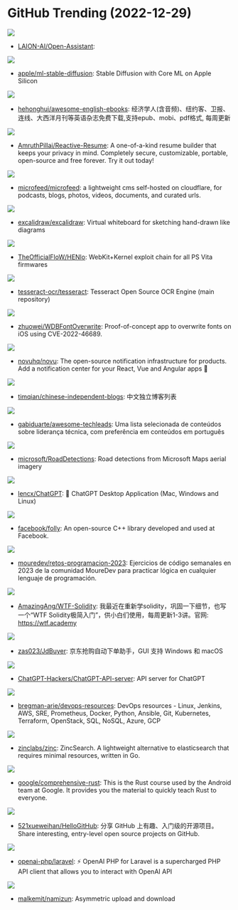 # GitHub Trending (2022-12-29)

![](https://img.shields.io/badge/Python-New%20306-green?style=flat-square&logo=appveyor)
- [LAION-AI/Open-Assistant](https://github.com/LAION-AI/Open-Assistant): 

![](https://img.shields.io/badge/Python-New%2051-green?style=flat-square&logo=appveyor)
- [apple/ml-stable-diffusion](https://github.com/apple/ml-stable-diffusion): Stable Diffusion with Core ML on Apple Silicon

![](https://img.shields.io/badge/CSS-New%20311-green?style=flat-square&logo=appveyor)
- [hehonghui/awesome-english-ebooks](https://github.com/hehonghui/awesome-english-ebooks): 经济学人(含音频)、纽约客、卫报、连线、大西洋月刊等英语杂志免费下载,支持epub、mobi、pdf格式, 每周更新

![](https://img.shields.io/badge/TypeScript-New%20422-green?style=flat-square&logo=appveyor)
- [AmruthPillai/Reactive-Resume](https://github.com/AmruthPillai/Reactive-Resume): A one-of-a-kind resume builder that keeps your privacy in mind. Completely secure, customizable, portable, open-source and free forever. Try it out today!

![](https://img.shields.io/badge/JavaScript-New%20390-green?style=flat-square&logo=appveyor)
- [microfeed/microfeed](https://github.com/microfeed/microfeed): a lightweight cms self-hosted on cloudflare, for podcasts, blogs, photos, videos, documents, and curated urls.

![](https://img.shields.io/badge/TypeScript-New%20143-green?style=flat-square&logo=appveyor)
- [excalidraw/excalidraw](https://github.com/excalidraw/excalidraw): Virtual whiteboard for sketching hand-drawn like diagrams

![](https://img.shields.io/badge/JavaScript-New%2025-green?style=flat-square&logo=appveyor)
- [TheOfficialFloW/HENlo](https://github.com/TheOfficialFloW/HENlo): WebKit+Kernel exploit chain for all PS Vita firmwares

![](https://img.shields.io/badge/C%2B%2B-New%2038-green?style=flat-square&logo=appveyor)
- [tesseract-ocr/tesseract](https://github.com/tesseract-ocr/tesseract): Tesseract Open Source OCR Engine (main repository)

![](https://img.shields.io/badge/Swift-New%20100-green?style=flat-square&logo=appveyor)
- [zhuowei/WDBFontOverwrite](https://github.com/zhuowei/WDBFontOverwrite): Proof-of-concept app to overwrite fonts on iOS using CVE-2022-46689.

![](https://img.shields.io/badge/TypeScript-New%20655-green?style=flat-square&logo=appveyor)
- [novuhq/novu](https://github.com/novuhq/novu): The open-source notification infrastructure for products. Add a notification center for your React, Vue and Angular apps 🚀

![](https://img.shields.io/badge/JavaScript-New%20158-green?style=flat-square&logo=appveyor)
- [timqian/chinese-independent-blogs](https://github.com/timqian/chinese-independent-blogs): 中文独立博客列表

![](https://img.shields.io/badge/none-New%2027-green?style=flat-square&logo=appveyor)
- [gabiduarte/awesome-techleads](https://github.com/gabiduarte/awesome-techleads): Uma lista selecionada de conteúdos sobre liderança técnica, com preferência em conteúdos em português

![](https://img.shields.io/badge/none-New%2064-green?style=flat-square&logo=appveyor)
- [microsoft/RoadDetections](https://github.com/microsoft/RoadDetections): Road detections from Microsoft Maps aerial imagery

![](https://img.shields.io/badge/Rust-New%20296-green?style=flat-square&logo=appveyor)
- [lencx/ChatGPT](https://github.com/lencx/ChatGPT): 🤖 ChatGPT Desktop Application (Mac, Windows and Linux)

![](https://img.shields.io/badge/C%2B%2B-New%208-green?style=flat-square&logo=appveyor)
- [facebook/folly](https://github.com/facebook/folly): An open-source C++ library developed and used at Facebook.

![](https://img.shields.io/badge/none-New%2071-green?style=flat-square&logo=appveyor)
- [mouredev/retos-programacion-2023](https://github.com/mouredev/retos-programacion-2023): Ejercicios de código semanales en 2023 de la comunidad MoureDev para practicar lógica en cualquier lenguaje de programación.

![](https://img.shields.io/badge/Solidity-New%2093-green?style=flat-square&logo=appveyor)
- [AmazingAng/WTF-Solidity](https://github.com/AmazingAng/WTF-Solidity): 我最近在重新学solidity，巩固一下细节，也写一个“WTF Solidity极简入门”，供小白们使用，每周更新1-3讲。官网: https://wtf.academy

![](https://img.shields.io/badge/Python-New%20113-green?style=flat-square&logo=appveyor)
- [zas023/JdBuyer](https://github.com/zas023/JdBuyer): 京东抢购自动下单助手，GUI 支持 Windows 和 macOS

![](https://img.shields.io/badge/Go-New%2047-green?style=flat-square&logo=appveyor)
- [ChatGPT-Hackers/ChatGPT-API-server](https://github.com/ChatGPT-Hackers/ChatGPT-API-server): API server for ChatGPT

![](https://img.shields.io/badge/Groovy-New%2057-green?style=flat-square&logo=appveyor)
- [bregman-arie/devops-resources](https://github.com/bregman-arie/devops-resources): DevOps resources - Linux, Jenkins, AWS, SRE, Prometheus, Docker, Python, Ansible, Git, Kubernetes, Terraform, OpenStack, SQL, NoSQL, Azure, GCP

![](https://img.shields.io/badge/Go-New%2020-green?style=flat-square&logo=appveyor)
- [zinclabs/zinc](https://github.com/zinclabs/zinc): ZincSearch. A lightweight alternative to elasticsearch that requires minimal resources, written in Go.

![](https://img.shields.io/badge/Rust-New%20721-green?style=flat-square&logo=appveyor)
- [google/comprehensive-rust](https://github.com/google/comprehensive-rust): This is the Rust course used by the Android team at Google. It provides you the material to quickly teach Rust to everyone.

![](https://img.shields.io/badge/Python-New%2071-green?style=flat-square&logo=appveyor)
- [521xueweihan/HelloGitHub](https://github.com/521xueweihan/HelloGitHub): 分享 GitHub 上有趣、入门级的开源项目。Share interesting, entry-level open source projects on GitHub.

![](https://img.shields.io/badge/PHP-New%2058-green?style=flat-square&logo=appveyor)
- [openai-php/laravel](https://github.com/openai-php/laravel): ⚡️ OpenAI PHP for Laravel is a supercharged PHP API client that allows you to interact with OpenAI API

![](https://img.shields.io/badge/Python-New%2034-green?style=flat-square&logo=appveyor)
- [malkemit/namizun](https://github.com/malkemit/namizun): Asymmetric upload and download

